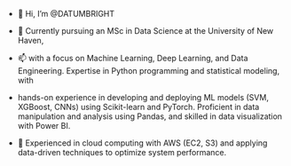 - 👋 Hi, I’m @DATUMBRIGHT
  
- 🌱 Currently pursuing an MSc in Data Science at the University of New Haven,
  
-  📫  with a focus on Machine Learning, Deep Learning, and Data Engineering. Expertise in Python programming and statistical modeling, with

-   hands-on experience in developing and deploying ML models (SVM, XGBoost, CNNs) using Scikit-learn and PyTorch. Proficient in data manipulation and analysis using Pandas, and skilled in data visualization with Power BI.

- 💨  Experienced in cloud computing with AWS (EC2, S3) and applying data-driven techniques to optimize system performance.


